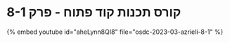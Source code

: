 # קורס תכנות קוד פתוח - פרק 8-1


{% embed youtube id="aheLynn8QI8" file="osdc-2023-03-azrieli-8-1" %}


